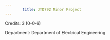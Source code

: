 ```yaml
---
        title: JTD792 Minor Project
---
```

Credits: 3 (0-0-6)

Department: Department of Electrical Engineering

